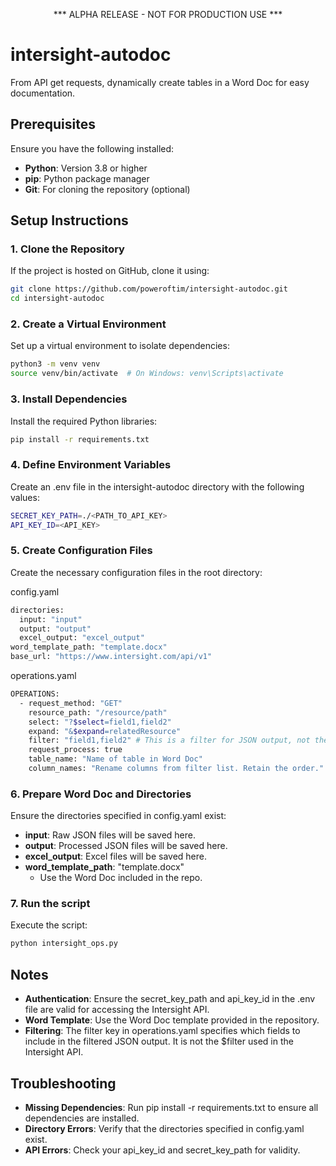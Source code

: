 <p align="center">
*** ALPHA RELEASE - NOT FOR PRODUCTION USE ***
</p>

# intersight-autodoc
From API get requests, dynamically create tables in a Word Doc for easy documentation.


## Prerequisites

Ensure you have the following installed:
- **Python**: Version 3.8 or higher
- **pip**: Python package manager
- **Git**: For cloning the repository (optional)

## Setup Instructions

### 1. Clone the Repository
If the project is hosted on GitHub, clone it using:
```bash
git clone https://github.com/poweroftim/intersight-autodoc.git
cd intersight-autodoc
```
### 2. Create a Virtual Environment

Set up a virtual environment to isolate dependencies:
```bash
python3 -m venv venv
source venv/bin/activate  # On Windows: venv\Scripts\activate
```

### 3. Install Dependencies

Install the required Python libraries:
```bash
pip install -r requirements.txt
```

### 4. Define Environment Variables

Create an .env file in the intersight-autodoc directory with the following values:
```bash
SECRET_KEY_PATH=./<PATH_TO_API_KEY>
API_KEY_ID=<API_KEY>
```


### 5. Create Configuration Files

Create the necessary configuration files in the root directory:

config.yaml
```bash
directories:
  input: "input"
  output: "output"
  excel_output: "excel_output"
word_template_path: "template.docx"
base_url: "https://www.intersight.com/api/v1"
```

operations.yaml
```bash
OPERATIONS:
  - request_method: "GET"
    resource_path: "/resource/path"
    select: "?$select=field1,field2"
    expand: "&$expand=relatedResource" 
    filter: "field1,field2" # This is a filter for JSON output, not the $filter for the Intersight API. 
    request_process: true
    table_name: "Name of table in Word Doc"
    column_names: "Rename columns from filter list. Retain the order."
```

### 6. Prepare Word Doc and Directories

Ensure the directories specified in config.yaml exist:

- **input**: Raw JSON files will be saved here.
- **output**: Processed JSON files will be saved here.
- **excel_output**: Excel files will be saved here.
- **word_template_path**: "template.docx"
    - Use the Word Doc included in the repo.

### 7. Run the script

Execute the script:

```bash
python intersight_ops.py
```


## Notes

- **Authentication**: Ensure the secret_key_path and api_key_id in the .env file are valid for accessing the Intersight API.
- **Word Template**: Use the Word Doc template provided in the repository.
- **Filtering**: The filter key in operations.yaml specifies which fields to include in the filtered JSON output. It is not the $filter used in the Intersight API. 


## Troubleshooting
- **Missing Dependencies**: Run pip install -r requirements.txt to ensure all dependencies are installed.
- **Directory Errors**: Verify that the directories specified in config.yaml exist.
- **API Errors**: Check your api_key_id and secret_key_path for validity.
